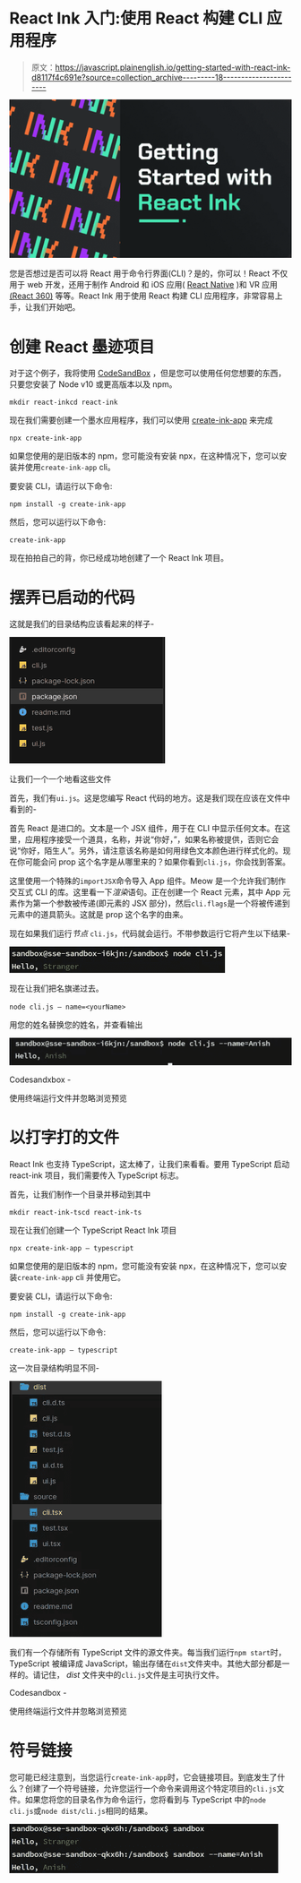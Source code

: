 # React Ink 入门:使用 React 构建 CLI 应用程序

> 原文：<https://javascript.plainenglish.io/getting-started-with-react-ink-d8117f4c691e?source=collection_archive---------18----------------------->

![](img/c08d1e4c15252fe511cd59a9f4db6b53.png)

您是否想过是否可以将 React 用于命令行界面(CLI)？是的，你可以！React 不仅用于 web 开发，还用于制作 Android 和 iOS 应用( [React Native](https://reactnative.dev/) )和 VR 应用 [(React 360)](https://github.com/facebookarchive/react-360#readme) 等等。React Ink 用于使用 React 构建 CLI 应用程序，非常容易上手，让我们开始吧。

# 创建 React 墨迹项目

对于这个例子，我将使用 [CodeSandBox](https://codesandbox.io/) ，但是您可以使用任何您想要的东西，只要您安装了 Node v10 或更高版本以及 npm。

```
mkdir react-inkcd react-ink
```

现在我们需要创建一个墨水应用程序，我们可以使用 [create-ink-app](https://github.com/vadimdemedes/create-ink-app) 来完成

```
npx create-ink-app
```

如果您使用的是旧版本的 npm，您可能没有安装 npx，在这种情况下，您可以安装并使用`create-ink-app` cli。

要安装 CLI，请运行以下命令:

```
npm install -g create-ink-app
```

然后，您可以运行以下命令:

```
create-ink-app
```

现在拍拍自己的背，你已经成功地创建了一个 React Ink 项目。

# 摆弄已启动的代码

这就是我们的目录结构应该看起来的样子-

![](img/3a3035d01e5ee0193c6bf5069e48c20c.png)

让我们一个一个地看这些文件

首先，我们有`ui.js`。这是您编写 React 代码的地方。这是我们现在应该在文件中看到的-

首先 React 是进口的。文本是一个 JSX 组件，用于在 CLI 中显示任何文本。在这里，应用程序接受一个道具，名称，并说“你好，<name>”，如果名称被提供，否则它会说“你好，陌生人”。另外，请注意该名称是如何用绿色文本颜色进行样式化的。现在你可能会问 prop 这个名字是从哪里来的？如果你看到`cli.js`，你会找到答案。</name>

这里使用一个特殊的`importJSX`命令导入 App 组件。Meow 是一个允许我们制作交互式 CLI 的库。这里看一下*渲染*语句。正在创建一个 React 元素，其中 App 元素作为第一个参数被传递(即元素的 JSX 部分)，然后`cli.flags`是一个将被传递到元素中的道具箭头。这就是 prop 这个名字的由来。

现在如果我们运行*节点* `cli.js`，代码就会运行。不带参数运行它将产生以下结果-

![](img/4ad9990c5c677fb0a22d1a9685c51ee0.png)

现在让我们把名旗递过去。

`node cli.js — name=<yourName>`

用您的姓名替换您的姓名，并查看输出

![](img/0f8ab22fd50a26c8678bf623e743bcdd.png)

Codesandxbox -

使用终端运行文件并忽略浏览预览

# 以打字打的文件

React Ink 也支持 TypeScript，这太棒了，让我们来看看。要用 TypeScript 启动 react-ink 项目，我们需要传入 TypeScript 标志。

首先，让我们制作一个目录并移动到其中

```
mkdir react-ink-tscd react-ink-ts
```

现在让我们创建一个 TypeScript React Ink 项目

```
npx create-ink-app — typescript
```

如果您使用的是旧版本的 npm，您可能没有安装 npx，在这种情况下，您可以安装`create-ink-app` cli 并使用它。

要安装 CLI，请运行以下命令:

```
npm install -g create-ink-app
```

然后，您可以运行以下命令:

```
create-ink-app — typescript
```

这一次目录结构明显不同-

![](img/6b80fe0faa3c0a254e5e5a4873e2eb14.png)

我们有一个存储所有 TypeScript 文件的源文件夹。每当我们运行`npm start`时，TypeScript 被编译成 JavaScript，输出存储在`dist`文件夹中。其他大部分都是一样的。请记住， *dist* 文件夹中的`cli.js`文件是主可执行文件。

Codesandbox -

使用终端运行文件并忽略浏览预览

# 符号链接

您可能已经注意到，当您运行`create-ink-app`时，它会链接项目。到底发生了什么？创建了一个符号链接，允许您运行一个命令来调用这个特定项目的`cli.js`文件。如果您将您的目录名作为命令运行，您将看到与 TypeScript 中的`node cli.js`或`node dist/cli.js`相同的结果。

![](img/0c1bc34628ee698d4e17c8ac9d965d56.png)